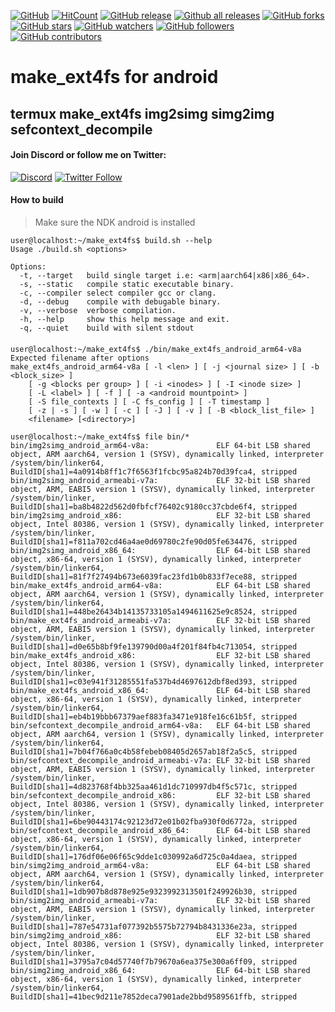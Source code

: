 [![GitHub](https://img.shields.io/github/license/rendiix/make_ext4fs.svg)](https://github.com/rendiix/make_ext4fs/blob/master/LICENSE)
[![HitCount](http://hits.dwyl.io/rendiix/make_ext4fs.svg)](http://github.com/rendiix/make_ext4fs)
[![GitHub release](https://img.shields.io/github/release/rendiix/make_ext4fs.svg)](https://GitHub.com/rendiix/make_ext4fs/releases/)
[![Github all releases](https://img.shields.io/github/downloads/rendiix/make_ext4fs/total.svg)](https://GitHub.com/rendiix/make_ext4fs/releases/)
[![GitHub forks](https://img.shields.io/github/forks/rendiix/make_ext4fs.svg?style=social&label=Fork&maxAge=2592000)](https://GitHub.com/rendiix/make_ext4fs/network/)
[![GitHub stars](https://img.shields.io/github/stars/rendiix/make_ext4fs.svg?style=social&label=Star&maxAge=2592000)](https://GitHub.com/rendiix/make_ext4fs/stargazers/)
[![GitHub watchers](https://img.shields.io/github/watchers/rendiix/make_ext4fs.svg?style=social)](https://github.com/rendiix/make_ext4fs/watchers)
[![GitHub followers](https://img.shields.io/github/followers/rendiix.svg?style=social&label=Follow&maxAge=2592000)](https://github.com/rendiix?tab=followers)
[![GitHub contributors](https://img.shields.io/github/contributors/rendiix/make_ext4fs.svg)](https://GitHub.com/rendiix/make_ext4fs/graphs/contributors/)

# make_ext4fs for android
## termux make_ext4fs img2simg simg2img sefcontext_decompile

#### Join Discord or follow me on Twitter:

[![Discord](https://img.shields.io/discord/404576842419273729.svg?label=join%20discord&logo=discord)](https://discord.gg/5PmKhrc)
[![Twitter Follow](https://img.shields.io/twitter/follow/rendiix.svg?color=green&label=follow&logo=twitter&style=social)](https://twitter.com/rendiix)

#### How to build

>Make sure the NDK android is installed

```console
user@localhost:~/make_ext4fs$ build.sh --help
Usage ./build.sh <options>

Options:
  -t, --target   build single target i.e: <arm|aarch64|x86|x86_64>.
  -s, --static   compile static executable binary.
  -c, --compiler select compiler gcc or clang.
  -d, --debug    compile with debugable binary.
  -v, --verbose  verbose compilation.
  -h, --help     show this help message and exit.
  -q, --quiet    build with silent stdout
```
#### 

```console
user@localhost:~/make_ext4fs$ ./bin/make_ext4fs_android_arm64-v8a
Expected filename after options
make_ext4fs_android_arm64-v8a [ -l <len> ] [ -j <journal size> ] [ -b <block_size> ]
    [ -g <blocks per group> ] [ -i <inodes> ] [ -I <inode size> ]
    [ -L <label> ] [ -f ] [ -a <android mountpoint> ]
    [ -S file_contexts ] [ -C fs_config ] [ -T timestamp ]
    [ -z | -s ] [ -w ] [ -c ] [ -J ] [ -v ] [ -B <block_list_file> ]
    <filename> [<directory>]

user@localhost:~/make_ext4fs$ file bin/*
bin/img2simg_android_arm64-v8a:               ELF 64-bit LSB shared object, ARM aarch64, version 1 (SYSV), dynamically linked, interpreter /system/bin/linker64, BuildID[sha1]=4a0914b8ff1c7f6563f1fcbc95a824b70d39fca4, stripped
bin/img2simg_android_armeabi-v7a:             ELF 32-bit LSB shared object, ARM, EABI5 version 1 (SYSV), dynamically linked, interpreter /system/bin/linker, BuildID[sha1]=ba8b4822d562d0fbfcf76402c9180cc37cbde6f4, stripped
bin/img2simg_android_x86:                     ELF 32-bit LSB shared object, Intel 80386, version 1 (SYSV), dynamically linked, interpreter /system/bin/linker, BuildID[sha1]=f811a702cd46a4ae0d69780c2fe90d05fe634476, stripped
bin/img2simg_android_x86_64:                  ELF 64-bit LSB shared object, x86-64, version 1 (SYSV), dynamically linked, interpreter /system/bin/linker64, BuildID[sha1]=81f7f27494b673e6039fac23fd1b0b833f7ece88, stripped
bin/make_ext4fs_android_arm64-v8a:            ELF 64-bit LSB shared object, ARM aarch64, version 1 (SYSV), dynamically linked, interpreter /system/bin/linker64, BuildID[sha1]=448be26434b14135733105a1494611625e9c8524, stripped
bin/make_ext4fs_android_armeabi-v7a:          ELF 32-bit LSB shared object, ARM, EABI5 version 1 (SYSV), dynamically linked, interpreter /system/bin/linker, BuildID[sha1]=d0e65b8bf9fe139790d00a4f201f84fb4c713054, stripped
bin/make_ext4fs_android_x86:                  ELF 32-bit LSB shared object, Intel 80386, version 1 (SYSV), dynamically linked, interpreter /system/bin/linker, BuildID[sha1]=c03e941f31285551fa537b4d4697612dbf8ed393, stripped
bin/make_ext4fs_android_x86_64:               ELF 64-bit LSB shared object, x86-64, version 1 (SYSV), dynamically linked, interpreter /system/bin/linker64, BuildID[sha1]=eb4b19bbb67379aef883fa3471e918fe16c61b5f, stripped
bin/sefcontext_decompile_android_arm64-v8a:   ELF 64-bit LSB shared object, ARM aarch64, version 1 (SYSV), dynamically linked, interpreter /system/bin/linker64, BuildID[sha1]=7b04f766a0c4b58febeb08405d2657ab18f2a5c5, stripped
bin/sefcontext_decompile_android_armeabi-v7a: ELF 32-bit LSB shared object, ARM, EABI5 version 1 (SYSV), dynamically linked, interpreter /system/bin/linker, BuildID[sha1]=4d823768f4bb325aa461d1dc710997db4f5c571c, stripped
bin/sefcontext_decompile_android_x86:         ELF 32-bit LSB shared object, Intel 80386, version 1 (SYSV), dynamically linked, interpreter /system/bin/linker, BuildID[sha1]=6be90443174c92123d72e01b02fba930f0d6772a, stripped
bin/sefcontext_decompile_android_x86_64:      ELF 64-bit LSB shared object, x86-64, version 1 (SYSV), dynamically linked, interpreter /system/bin/linker64, BuildID[sha1]=176df06e06f65c9dde1c030992a6d725c0a4daea, stripped
bin/simg2img_android_arm64-v8a:               ELF 64-bit LSB shared object, ARM aarch64, version 1 (SYSV), dynamically linked, interpreter /system/bin/linker64, BuildID[sha1]=1db907b8d878e925e9323992313501f249926b30, stripped
bin/simg2img_android_armeabi-v7a:             ELF 32-bit LSB shared object, ARM, EABI5 version 1 (SYSV), dynamically linked, interpreter /system/bin/linker, BuildID[sha1]=787e54731af077392b5575b72794b8431336e23a, stripped
bin/simg2img_android_x86:                     ELF 32-bit LSB shared object, Intel 80386, version 1 (SYSV), dynamically linked, interpreter /system/bin/linker, BuildID[sha1]=3795a7c04d57740f7b79670a6ea375e300a6ff09, stripped
bin/simg2img_android_x86_64:                  ELF 64-bit LSB shared object, x86-64, version 1 (SYSV), dynamically linked, interpreter /system/bin/linker64, BuildID[sha1]=41bec9d211e7852deca7901ade2bbd9589561ffb, stripped
```
